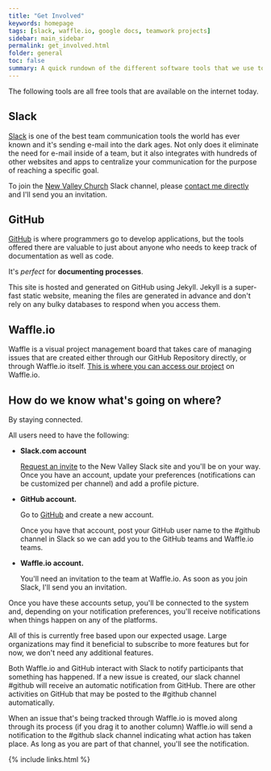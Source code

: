 ```yaml
---
title: "Get Involved"
keywords: homepage
tags: [slack, waffle.io, google docs, teamwork projects]
sidebar: main_sidebar
permalink: get_involved.html
folder: general
toc: false
summary: A quick rundown of the different software tools that we use to stay connected and communicate with one another.
---
```


The following tools are all free tools that are available on the internet today.

## Slack

[Slack](http://www.slack.com) is one of the best team communication tools the world has ever known and it's sending e-mail into the dark ages.  Not only does it eliminate the need for e-mail inside of a team, but it also integrates with hundreds of other websites and apps to centralize your communication for the purpose of reaching a specific goal.

To join the [New Valley Church](http://www.newvalleychurch.org) Slack channel, please [contact me directly](http://www.jongriffith.com/new-valley-slack-request/) and I'll send you an invitation.

## GitHub

[GitHub](https://www.github.com) is where programmers go to develop applications, but the tools offered there are valuable to just about anyone who needs to keep track of documentation as well as code.

It's _perfect_ for **documenting processes**.

This site is hosted and generated on GitHub using Jekyll.  Jekyll is a super-fast static website, meaning the files are generated in advance and don't rely on any bulky databases to respond when you access them.

## Waffle.io

Waffle is a visual project management board that takes care of managing issues that are created either through our GitHub Repository directly, or through Waffle.io itself.  [This is where you can access our project](https://waffle.io/NewValleyChurch/NewValleyChurch.github.io/join) on Waffle.io.

## How do we know what's going on where?

By staying connected.

All users need to have the following:

- **Slack.com account**

  [Request an invite](http://www.jongriffith.com/new-valley-slack-request/) to the New Valley Slack site and you'll be on your way.  Once you have an account, update your preferences (notifications can be customized per channel) and add a profile picture.

- **GitHub account.**

  Go to [GitHub](http://www.GitHub.com) and create a new account.

  Once you have that account, post your GitHub user name to the #github channel in Slack so we can add you to the GitHub teams and Waffle.io teams.

- **Waffle.io account.**

  You'll need an invitation to the team at Waffle.io.  As soon as you join Slack, I'll send you an invitation.

Once you have these accounts setup, you'll be connected to the system and, depending on your notification preferences, you'll receive notifications when things happen on any of the platforms.

All of this is currently free based upon our expected usage.  Large organizations may find it beneficial to subscribe to more features but for now, we don't need any additional features.

Both Waffle.io and GitHub interact with Slack to notify participants that something has happened.  If a new issue is created, our slack channel #github will receive an automatic notification from GitHub.  There are other activities on GitHub that may be posted to the #github channel automatically.

When an issue that's being tracked through Waffle.io is moved along through its process (if you drag it to another column) Waffle.io will send a notification to the #github slack channel indicating what action has taken place.  As long as you are part of that channel, you'll see the notification.

{% include links.html %}
